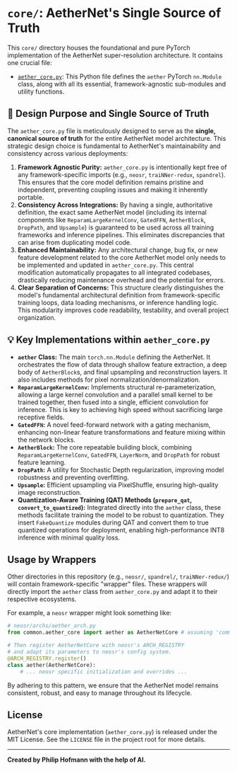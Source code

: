 # `core/`: AetherNet's Single Source of Truth

This `core/` directory houses the foundational and pure PyTorch implementation of the AetherNet super-resolution architecture. It contains one crucial file:

* [`aether_core.py`](aether_core.py): This Python file defines the `aether` PyTorch `nn.Module` class, along with all its essential, framework-agnostic sub-modules and utility functions.

## 🎯 Design Purpose and Single Source of Truth

The `aether_core.py` file is meticulously designed to serve as the **single, canonical source of truth** for the entire AetherNet model architecture. This strategic design choice is fundamental to AetherNet's maintainability and consistency across various deployments:

1.  **Framework Agnostic Purity:** `aether_core.py` is intentionally kept free of any framework-specific imports (e.g., `neosr`, `traiNNer-redux`, `spandrel`). This ensures that the core model definition remains pristine and independent, preventing coupling issues and making it inherently portable.
2.  **Consistency Across Integrations:** By having a single, authoritative definition, the exact same AetherNet model (including its internal components like `ReparamLargeKernelConv`, `GatedFFN`, `AetherBlock`, `DropPath`, and `Upsample`) is guaranteed to be used across all training frameworks and inference pipelines. This eliminates discrepancies that can arise from duplicating model code.
3.  **Enhanced Maintainability:** Any architectural change, bug fix, or new feature development related to the core AetherNet model only needs to be implemented and updated in `aether_core.py`. This central modification automatically propagates to all integrated codebases, drastically reducing maintenance overhead and the potential for errors.
4.  **Clear Separation of Concerns:** This structure clearly distinguishes the model's fundamental architectural definition from framework-specific training loops, data loading mechanisms, or inference handling logic. This modularity improves code readability, testability, and overall project organization.

## 💡 Key Implementations within `aether_core.py`

* **`aether` Class:** The main `torch.nn.Module` defining the AetherNet. It orchestrates the flow of data through shallow feature extraction, a deep body of `AetherBlock`s, and final upsampling and reconstruction layers. It also includes methods for pixel normalization/denormalization.
* **`ReparamLargeKernelConv`:** Implements structural re-parameterization, allowing a large kernel convolution and a parallel small kernel to be trained together, then fused into a single, efficient convolution for inference. This is key to achieving high speed without sacrificing large receptive fields.
* **`GatedFFN`:** A novel feed-forward network with a gating mechanism, enhancing non-linear feature transformations and feature mixing within the network blocks.
* **`AetherBlock`:** The core repeatable building block, combining `ReparamLargeKernelConv`, `GatedFFN`, `LayerNorm`, and `DropPath` for robust feature learning.
* **`DropPath`:** A utility for Stochastic Depth regularization, improving model robustness and preventing overfitting.
* **`Upsample`:** Efficient upsampling via PixelShuffle, ensuring high-quality image reconstruction.
* **Quantization-Aware Training (QAT) Methods (`prepare_qat`, `convert_to_quantized`):** Integrated directly into the `aether` class, these methods facilitate training the model to be robust to quantization. They insert `FakeQuantize` modules during QAT and convert them to true quantized operations for deployment, enabling high-performance INT8 inference with minimal quality loss.

## Usage by Wrappers

Other directories in this repository (e.g., `neosr/`, `spandrel/`, `traiNNer-redux/`) will contain framework-specific "wrapper" files. These wrappers will directly import the `aether` class from `aether_core.py` and adapt it to their respective ecosystems.

For example, a `neosr` wrapper might look something like:

```python
# neosr/archs/aether_arch.py
from common.aether_core import aether as AetherNetCore # assuming 'common' is added to sys.path

# Then register AetherNetCore with neosr's ARCH_REGISTRY
# and adapt its parameters to neosr's config system.
@ARCH_REGISTRY.register()
class aether(AetherNetCore):
    # ... neosr specific initialization and overrides ...
````

By adhering to this pattern, we ensure that the AetherNet model remains consistent, robust, and easy to manage throughout its lifecycle.

## License

AetherNet's core implementation (`aether_core.py`) is released under the MIT License. See the `LICENSE` file in the project root for more details.

-----

**Created by Philip Hofmann with the help of AI.**
